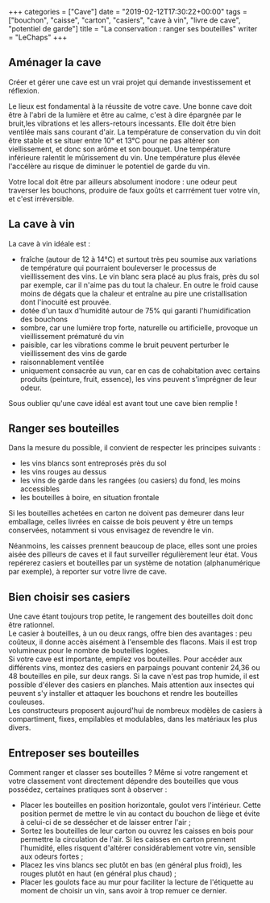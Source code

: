 +++
categories = ["Cave"]
date = "2019-02-12T17:30:22+00:00"
tags = ["bouchon", "caisse", "carton", "casiers", "cave à vin", "livre de cave", "potentiel de garde"] 
title = "La conservation : ranger ses bouteilles"
writer = "LeChaps"
+++

## Aménager la cave

Créer et gérer une cave est un vrai projet qui demande investissement et réflexion.  

Le lieux est fondamental à la réussite de votre cave. Une bonne cave doit être à l'abri de la lumière et être au calme, c'est à dire épargnée par le bruit,les vibrations et les allers-retours incessants. Elle doit être bien ventilée mais sans courant d'air. La température de conservation du vin doit être stable et se situer entre 10° et 13°C pour ne pas altérer son viellissement, et donc son arôme et son bouquet. Une température inférieure ralentit le mûrissement du vin. Une température plus élevée l'accélère au risque de diminuer le potentiel de garde du vin. 

Votre local doit être par ailleurs absolument inodore : une odeur peut traverser les bouchons, produire de faux goûts et carrrément tuer votre vin, et c'est irréversible.

## La cave à vin

La cave à vin idéale est  :

* fraîche (autour de 12 à 14°C) et surtout très peu soumise aux variations de température qui pourraient bouleverser le processus de vieillissement des vins. Le vin blanc sera placé au plus frais, près du sol par exemple, car il n'aime pas du tout la chaleur. En outre le froid cause moins de dégats que la chaleur et entraîne au pire une cristallisation dont l'inocuité est prouvée.
* dotée d'un taux d'humidité autour de 75% qui garanti l'humidification des bouchons
* sombre, car une lumière trop forte, naturelle ou artificielle, provoque un vieillissement prématuré du vin
* paisible, car les vibrations comme le bruit peuvent perturber le vieillissement des vins de garde
* raisonnablement ventilée
* uniquement consacrée au vun, car en cas de cohabitation avec certains produits (peinture, fruit, essence), les vins peuvent s'imprégner de leur odeur.

Sous oublier qu'une cave idéal est avant tout une cave bien remplie !

## Ranger ses bouteilles

Dans la mesure du possible, il convient de respecter les principes suivants :

* les vins blancs sont entreprosés près du sol
* les vins rouges au dessus
* les vins de garde dans les rangées (ou casiers) du fond, les moins accessibles
* les bouteilles à boire, en situation frontale

Si les bouteilles achetées en carton ne doivent pas demeurer dans leur emballage, celles livrées en caisse de bois peuvent y être un temps conservées, notamment si vous envisagez de revendre le vin.  

Néanmoins, les caisses prennent beaucoup de place, elles sont une proies aisée des pilleurs de caves et il faut surveiller régulièrement leur état. Vous repérerez casiers et bouteilles par un système de notation (alphanumérique par exemple), à reporter sur votre livre de cave.

## Bien choisir ses casiers

Une cave étant toujours trop petite, le rangement des bouteilles doit donc être rationnel.  
Le casier à bouteilles, à un ou deux rangs, offre bien des avantages : peu coûteux, il donne accès aisément à l'ensemble des flacons. Mais il est trop volumineux pour le nombre de bouteilles logées.  
Si votre cave est importante, empilez vos bouteilles. Pour accéder aux différents vins, montez des casiers en parpaings pouvant contenir 24,36 ou 48 bouteilles en pile, sur deux rangs. Si la cave n'est pas trop humide, il est possible d'élever des casiers en planches. Mais attention aux insectes qui peuvent s'y installer et attaquer les bouchons et rendre les bouteilles couleuses.  
Les constructeurs proposent aujourd'hui de nombreux modèles de casiers à compartiment, fixes, empilables et modulables, dans les matériaux les plus divers.  

## Entreposer ses bouteilles

Comment ranger et classer ses bouteilles ? Même si votre rangement et votre classement vont directement dépendre des bouteilles que vous possédez, certaines pratiques sont à observer :

* Placer les bouteilles en position horizontale, goulot vers l'intérieur. Cette position permet de mettre le vin au contact du bouchon de liège et évite à celui-ci de se dessécher et de laisser entrer l'air ;
* Sortez les bouteilles de leur carton ou ouvrez les caisses en bois pour permettre la circulation de l'air. Si les caisses en carton prennent l'humidité, elles risquent d'altérer considérablement votre vin, sensible aux odeurs fortes ;
* Placez les vins blancs sec plutôt en bas (en général plus froid), les rouges plutôt en haut (en général plus chaud) ;
* Placer les goulots face au mur pour faciliter la lecture de l'étiquette au moment de choisir un vin, sans avoir à trop remuer ce dernier.
